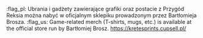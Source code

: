 :flag_pl: Ubrania i gadżety zawierające grafiki oraz postacie z Przygód Reksia można nabyć w oficjalnym sklepiku prowadzonym przez Bartłomieja Brosza.
:flag_us: Game-related merch (T-shirts, mugs, etc.) is available at the official store run by Bartłomiej Brosz.
https://kretesprints.cupsell.pl/
